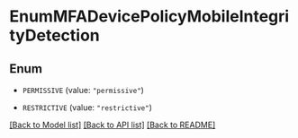 # EnumMFADevicePolicyMobileIntegrityDetection

## Enum


* `PERMISSIVE` (value: `"permissive"`)

* `RESTRICTIVE` (value: `"restrictive"`)


[[Back to Model list]](../README.md#documentation-for-models) [[Back to API list]](../README.md#documentation-for-api-endpoints) [[Back to README]](../README.md)



